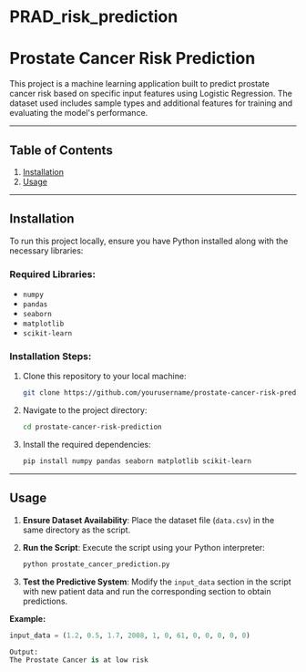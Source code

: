 # PRAD_risk_prediction
# **Prostate Cancer Risk Prediction**

This project is a machine learning application built to predict prostate cancer risk based on specific input features using Logistic Regression. 
The dataset used includes sample types and additional features for training and evaluating the model's performance.

---

## **Table of Contents**

1. [Installation](#installation)
2. [Usage](#usage)
---

## **Installation**

To run this project locally, ensure you have Python installed along with the necessary libraries:

### **Required Libraries:**
- `numpy`
- `pandas`
- `seaborn`
- `matplotlib`
- `scikit-learn`

### **Installation Steps:**

1. Clone this repository to your local machine:
    ```bash
    git clone https://github.com/yourusername/prostate-cancer-risk-prediction.git
    ```
2. Navigate to the project directory:
    ```bash
    cd prostate-cancer-risk-prediction
    ```
3. Install the required dependencies:
    ```bash
    pip install numpy pandas seaborn matplotlib scikit-learn
    ```

---

## **Usage**

1. **Ensure Dataset Availability**:
   Place the dataset file (`data.csv`) in the same directory as the script.

2. **Run the Script**:
   Execute the script using your Python interpreter:
    ```bash
    python prostate_cancer_prediction.py
    ```

3. **Test the Predictive System**:
   Modify the `input_data` section in the script with new patient data and run the corresponding section to obtain predictions.

**Example:**
```python
input_data = (1.2, 0.5, 1.7, 2008, 1, 0, 61, 0, 0, 0, 0, 0)

Output:
The Prostate Cancer is at low risk

